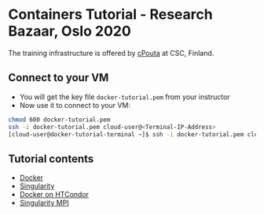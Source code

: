 
# Containers Tutorial - Research Bazaar, Oslo 2020

The training infrastructure is offered by [cPouta](https://research.csc.fi/cpouta) at CSC, Finland.

Connect to your VM
--------------------
* You will get the key file ``docker-tutorial.pem`` from your instructor
* Now use it to connect to your VM:
```bash
chmod 600 docker-tutorial.pem 
ssh -i docker-tutorial.pem cloud-user@<Terminal-IP-Address>
[cloud-user@docker-tutorial-terminal ~]$ ssh -i docker-tutorial.pem cloud-user@container-tutorial-[1-16]
```
Tutorial contents
------------------
* [Docker](https://github.com/abdulrahmanazab/docker-training-neic/blob/neic-conference-2019/docker.md)
* [Singularity](https://github.com/abdulrahmanazab/docker-training-neic/blob/neic-conference-2019/singularity.md)
* [Docker on HTCondor](https://github.com/abdulrahmanazab/docker-training-neic/blob/neic-conference-2019/docker-htcondor.md)
* [Singularity MPI](https://github.com/abdulrahmanazab/docker-training-neic/blob/neic-conference-2019/singularity-openmpi.md)

